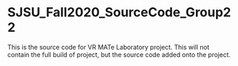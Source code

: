 # SJSU_Fall2020_SourceCode_Group22
This is the source code for VR MATe Laboratory project. This will not contain the full build of project, but the source code added onto the project. 
